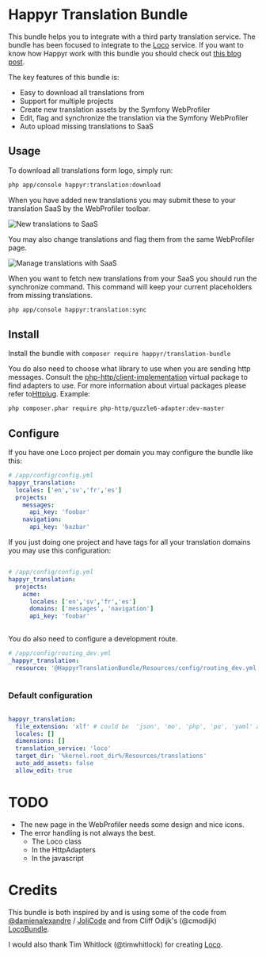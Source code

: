 # Happyr Translation Bundle

This bundle helps you to integrate with a third party translation service. The bundle has been focused to integrate to 
the [Loco](https://localise.biz) service. If you want to know how Happyr work with this bundle you should check out 
[this blog post](http://developer.happyr.com/how-happyr-work-with-symfony-translations).

The key features of this bundle is: 

* Easy to download all translations from
* Support for multiple projects
* Create new translation assets by the Symfony WebProfiler
* Edit, flag and synchronize the translation via the Symfony WebProfiler 
* Auto upload missing translations to SaaS 

## Usage

To download all translations form logo, simply run: 
``` bash
php app/console happyr:translation:download
```

When you have added new translations you may submit these to your translation SaaS by the WebProfiler toolbar.

![New translations to SaaS](src/Resources/doc/images/missing-translation-example.gif)

You may also change translations and flag them from the same WebProfiler page. 

![Manage translations with SaaS](src/Resources/doc/images/edit-flag-sync-example.gif)

When you want to fetch new translations from your SaaS you should run the synchronize command. This command will
keep your current placeholders from missing translations. 

``` bash
php app/console happyr:translation:sync
```

## Install

Install the bundle with `composer require happyr/translation-bundle`

You do also need to choose what library to use when you are sending http messages. Consult the [php-http/client-implementation](https://packagist.org/providers/php-http/client-implementation) virtual package to find adapters to use. For more information about virtual packages please refer to[Httplug](http://docs.httplug.io/en/latest/virtual-package/). Example:
```bash
php composer.phar require php-http/guzzle6-adapter:dev-master
```

## Configure

If you have one Loco project per domain you may configure the bundle like this: 
``` yaml
# /app/config/config.yml
happyr_translation:
  locales: ['en','sv','fr','es']
  projects:
    messages:
      api_key: 'foobar' 
    navigation:
      api_key: 'bazbar' 

```

If you just doing one project and have tags for all your translation domains you may use this configuration:
``` yaml

# /app/config/config.yml
happyr_translation:
  projects:
    acme:
      locales: ['en','sv','fr','es']
      domains: ['messages', 'navigation']
      api_key: 'foobar'  
    
```

You do also need to configure a development route. 
``` yaml
# /app/config/routing_dev.yml
_happyr_translation:
  resource: '@HappyrTranslationBundle/Resources/config/routing_dev.yml'
    
```

### Default configuration
``` yaml

happyr_translation:
  file_extension: 'xlf' # could be  'json', 'mo', 'php', 'po', 'yaml' and many more
  locales: []
  dimensions: []
  translation_service: 'loco'
  target_dir: '%kernel.root_dir%/Resources/translations'
  auto_add_assets: false
  allow_edit: true
```

# TODO

* The new page in the WebProfiler needs some design and nice icons.
* The error handling is not always the best. 
  * The Loco class
  * In the HttpAdapters
  * In the javascript
  

# Credits

This bundle is both inspired by and is using some of the code from [@damienalexandre](https://github.com/damienalexandre) / [JoliCode](http://jolicode.com/blog/translation-workflow-with-symfony2)
and from Cliff Odijk's (@cmodijk) [LocoBundle](https://github.com/JCID/JcidLocoBundle).

I would also thank Tim Whitlock (@timwhitlock) for creating [Loco](https://localise.biz).
